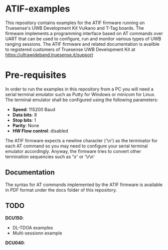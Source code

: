 ﻿# ATIF-examples

This repository contains examples for the ATIF firmware running on Truesense's UWB Development Kit Vulkano and T-Tag boards.
The firmware implements a programming interface based on AT commands over UART that can be used to configure, run and monitor various types of UWB ranging sessions.
The ATIF firmware and related documentation  is availble to registered customers of Truesense UWB Development Kit at https://ultrawideband.truesense.it/support


# Pre-requisites

In order to run the examples in this repository from a PC you will need a serial terminal emulator such as Putty for Windows or minicom for Linux. 
The terminal emulator shall be configured using the following parameters:

 - **Speed**: 115200 Baud 
 - **Data bits**: 8 
 - **Stop bits**: 1 
 - **Parity**: None 
 - **HW Flow control**: disabled

The ATIF firmware expects a newline character ('\n') as the terminator for each AT command so you may need to configure your serial terminal emulator accordingly. Anyway, the firmware tries to convert other termination sequencies such as '\r' or '\r\n'
 
## Documentation

The syntax for AT commands implemented by the ATIF firmware is available in PDF format under the docs folder of this repository.

## TODO

**DCU150**:

 - DL-TDOA examples 
 - Multi-sessionn example

**DCU040**:

